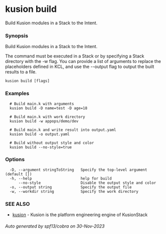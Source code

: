 # kusion build

Build Kusion modules in a Stack to the Intent.

### Synopsis

Build Kusion modules in a Stack to the Intent.

 The command must be executed in a Stack or by specifying a Stack directory with the -w flag. You can provide a list of arguments to replace the placeholders defined in KCL, and use the --output flag to output the built results to a file.

```
kusion build [flags]
```

### Examples

```
  # Build main.k with arguments
  kusion build -D name=test -D age=18
  
  # Build main.k with work directory
  kusion build -w appops/demo/dev
  
  # Build main.k and write result into output.yaml
  kusion build -o output.yaml
  
  # Build without output style and color
  kusion build --no-style=true
```

### Options

```
  -D, --argument stringToString   Specify the top-level argument (default [])
  -h, --help                      help for build
      --no-style                  Disable the output style and color
  -o, --output string             Specify the output file
  -w, --workdir string            Specify the work directory
```

### SEE ALSO

* [kusion](index.md)	 - Kusion is the platform engineering engine of KusionStack

###### Auto generated by spf13/cobra on 30-Nov-2023
